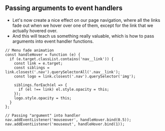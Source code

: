 ## Passing arguments to event handlers

- Let's now create a nice effect on our page navigation, where all the links fade out when we hover
over one of them, except for the link that we actually hovered over.
- And this will teach us something really valuable, which is how to pass arguments into event handler functions.
```
// Menu fade animation
const handleHover = function (e) {
  if (e.target.classList.contains('nav__link')) {
    const link = e.target;
    const siblings = link.closest('.nav').querySelectorAll('.nav__link');
    const logo = link.closest('.nav').querySelector('img');

    siblings.forEach(el => {
      if (el !== link) el.style.opacity = this;
    });
    logo.style.opacity = this;
  }
};

// Passing "argument" into handler
nav.addEventListener('mouseover', handleHover.bind(0.5));
nav.addEventListener('mouseout', handleHover.bind(1));
```